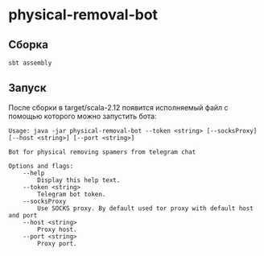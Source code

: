 # physical-removal-bot
## Сборка 
```bash
sbt assembly
```

## Запуск
После сборки в target/scala-2.12 появится исполняемый файл с помощью которого можно запустить бота:

```
Usage: java -jar physical-removal-bot --token <string> [--socksProxy] [--host <string>] [--port <string>]

Bot for physical removing spamers from telegram chat

Options and flags:
    --help
        Display this help text.
    --token <string>
        Telegram bot token.
    --socksProxy
        Use SOCKS proxy. By default used tor proxy with default host and port
    --host <string>
        Proxy host.
    --port <string>
        Proxy port.
```